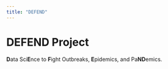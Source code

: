 ```yaml
---
title: "DEFEND"
---
```


# DEFEND Project

**D**ata Sci**E**nce to **F**ight Outbreaks, **E**pidemics, and Pa**ND**emics.
